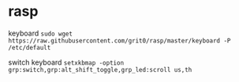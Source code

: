 # rasp

keyboard
```sudo wget https://raw.githubusercontent.com/grit0/rasp/master/keyboard -P /etc/default```

switch keyboard 
```setxkbmap -option grp:switch,grp:alt_shift_toggle,grp_led:scroll us,th```
